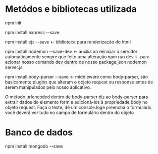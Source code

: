 # Metódos e bibliotecas utilizada 

npm init 

npm install express --save 

npm install ejs --save <- biblioteca para renderização do html

npm install nodemon --save-dev <- auxilia ao reiniciar o servidor automaticamente sempre que feito uma alteração
npm run dev <- para acionar nosso comando dev dentro de nosso package.json
nodemon server.js

npm install body-parser --save  <- middleware como body-parser, são basicamente plugins que alteram o objeto request ou response antes de serem manipulados pelo nosso aplicativo.

O método urlencoded dentro de body-parser diz ao body-parser para extrair dados do elemento form e adicioná-los à propriedade body no objeto request. Faça o teste, dê um console.loge preencha o formulário, você deverá ver tudo no campo de formulário dentro do objeto


# Banco de dados

npm install mongodb --save 